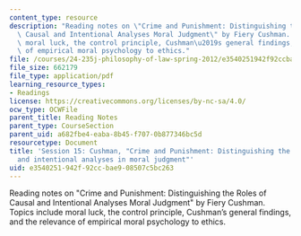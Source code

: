 ```yaml
---
content_type: resource
description: "Reading notes on \"Crime and Punishment: Distinguishing the Roles of\
  \ Causal and Intentional Analyses Moral Judgment\" by Fiery Cushman. Topics include\
  \ moral luck, the control principle, Cushman\u2019s general findings, and the relevance\
  \ of empirical moral psychology to ethics."
file: /courses/24-235j-philosophy-of-law-spring-2012/e3540251942f92ccbae908507c5bc263_MIT24_235JS12_Session15.pdf
file_size: 662179
file_type: application/pdf
learning_resource_types:
- Readings
license: https://creativecommons.org/licenses/by-nc-sa/4.0/
ocw_type: OCWFile
parent_title: Reading Notes
parent_type: CourseSection
parent_uid: a682fbe4-eaba-8b45-f707-0b877346bc5d
resourcetype: Document
title: 'Session 15: Cushman, "Crime and Punishment: Distinguishing the roles of causal
  and intentional analyses in moral judgment"'
uid: e3540251-942f-92cc-bae9-08507c5bc263
---
```

Reading notes on "Crime and Punishment: Distinguishing the Roles of Causal and Intentional Analyses Moral Judgment" by Fiery Cushman. Topics include moral luck, the control principle, Cushman’s general findings, and the relevance of empirical moral psychology to ethics.